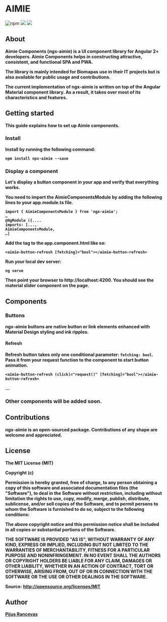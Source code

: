 # AIMIE 

![npm](https://aleen42.github.io/badges/src/npm.svg) ![](https://img.shields.io/npm/dt/aimie) ![](https://img.shields.io/npm/v/aimie) 

## About
<strong>Aimie Components (<strong>ngx-aimie</strong>) is a UI component library for Angular 2+ developers.
Aimie Components helps in constructing attractive, consistent, and functional SPA and PWA.

The library is mainly intended for Biomapas use in their IT projects but is also available for public usage and contributions.

The current implementation of ngx-aimie is written on top of the Angular Material component library. As a result, it takes over most of its characteristics and features.

## Getting started
This guide explains how to set up Aimie components.

### Install
Install by running the following command:

```
npm install npx-aimie --save
```

### Display a component
Let's display a button component in your app and verify that everything works.

You need to import the AimieComponentsModule by adding the following lines to your app.module.ts file.

```
import { AimieComponentsModule } from 'ngx-aimie';
…
@NgModule ({....
imports: [...,
AimieComponentsModule,
…]
```

Add the <aimie-button-refresh> tag to the app.component.html like so:

```
<aimie-button-refresh [fetching]="bool"></aimie-button-refresh>
```

Run your local dev server:
```
ng serve
```

Then point your browser to http://localhost:4200.
You should see the material slider component on the page.

## Components
### Buttons 
<strong>ngx-aimie</strong> buttons are native button or link elements enhanced with Material Design styling and ink ripples.

#### Refresh

Refresh button takes only one conditional parameter: `fetching: bool`.
Pass it from your request function to the component to start button animation.

```
<aimie-button-refresh (click)="request()" [fetching]="bool"></aimie-button-refresh>
```

...

### Other components will be added soon. 

## Contributions
<strong>ngx-aimie</strong> is an open-sourced package. Contributions of any shape are welcome and appreciated.

## License
The MIT License (MIT)

Copyright (c)

Permission is hereby granted, free of charge, to any person obtaining a copy of this software and associated documentation files (the "Software"), to deal in the Software without restriction, including without limitation the rights to use, copy, modify, merge, publish, distribute, sublicense, and/or sell copies of the Software, and to permit persons to whom the Software is furnished to do so, subject to the following conditions:

The above copyright notice and this permission notice shall be included in all copies or substantial portions of the Software.

THE SOFTWARE IS PROVIDED "AS IS", WITHOUT WARRANTY OF ANY KIND, EXPRESS OR IMPLIED, INCLUDING BUT NOT LIMITED TO THE WARRANTIES OF MERCHANTABILITY, FITNESS FOR A PARTICULAR PURPOSE AND NONINFRINGEMENT. IN NO EVENT SHALL THE AUTHORS OR COPYRIGHT HOLDERS BE LIABLE FOR ANY CLAIM, DAMAGES OR OTHER LIABILITY, WHETHER IN AN ACTION OF CONTRACT, TORT OR OTHERWISE, ARISING FROM, OUT OF OR IN CONNECTION WITH THE SOFTWARE OR THE USE OR OTHER DEALINGS IN THE SOFTWARE.

Source: http://opensource.org/licenses/MIT

## Author
[Pijus Rancevas](https://github.com/pijus-r)
